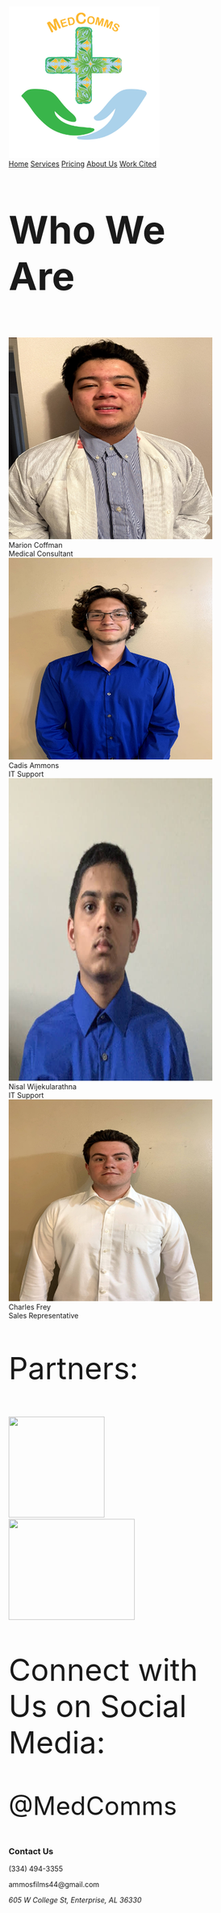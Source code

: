 <head> 
<title>MedComms</title>
<meta charset="utf-8">
<meta name="viewport" content="width=device-width, initial-scale=1">
<style>
* {
  box-sizing: border-box;
  
}

body {
  margin: 0;

}

p {
  font-size: 18px;
}

/* Style the header */
.header {
  background-color: white;
  padding: 20px;
  text-align: center;
}

/* Style the top navigation bar */
.topnav {
  overflow: hidden;
  background-color: #333;
}

/* Style the topnav links */
.topnav a {
  float: left;
  color: #f2f2f2;
  text-align: center;
  padding: 14px 16px;
  text-decoration: none;
  display: block;
}

/* Change color on hover */
.topnav a:hover {
  background-color: #4CAF50;
  color: black;
}

/* Create three equal columns that floats next to each other */
.column {
  float: left;
  width: 25%;
  padding: 20px;
}
/* Create three equal columns that floats next to each other */
.column2 {
  float: left;
  width: 33.33%;
  padding: 20px;
}

/* Clear floats after the columns */
.row:after {
  content: "";
  display: table;
  clear: both;
}

.footer {
  background-color: #f1f1f1;
  padding: 10px;
  text-align: center;
}

.button {
  background-color: #4CAF50;
  float: center;
  display: inline-block;
  border: none;
  color: white;
  padding: 15px 32px;
  text-align: center;
  text-decoration: none;
  font-size: 20px;
  margin: 4px 2px;
  margin-left: 50;
  cursor: pointer;
}

div.gallery {
  margin: 5px;
  border: 1px solid #ccc;
  float: left;
  position: relative;
  width: 180px;
}

div.gallery:hover {
  border: 1px solid #777;
}

div.gallery img {
  width: 100%;
  height: auto;
}

div.desc {
  padding: 15px;
  text-align: center;
}

</style>
</head>
<body>

<div class="header">
<img src="Logo.png" width="300" padding="200" float="center">
</div>

<div class="topnav">
  <a class="active" href="https://cadisharkboy.github.io/MedComms/">Home</a>
  <a href="https://cadisharkboy.github.io/MedComms/services.html">Services</a>
  <a href="https://cadisharkboy.github.io/MedComms/prices.html">Pricing</a>
  <a href="https://cadisharkboy.github.io/MedComms/about.html">About Us</a>
  <a href="https://cadisharkboy.github.io/MedComms/work-cited.html">Work Cited</a>
</div>

<div class="header">
  
<p style=" font-size: 76px"><b> Who We Are</b></p>

<div class="row">

<div class="column">
<div class="gallery">
  <a target="_blank">
    <img src="IMG_6254.jpg" alt="Person" width="600" height="400">
  </a>
  <div class="desc">Marion Coffman</div>
  <div class="desc">Medical Consultant</div>
</div>
</div>

<div class="column">
<div class="gallery">
  <a target="_blank">
    <img src="IMG_6253.jpg" alt="Person" width="600" height="400">
  </a>
  <div class="desc">Cadis Ammons</div>
  <div class="desc">IT Support</div>
</div>
</div>

<div class="column">
<div class="gallery">
  <a target="_blank">
    <img src="IMG_6255.jpg" alt="Person" width="600" height="600">
  </a>
  <div class="desc">Nisal Wijekularathna</div>
  <div class="desc">IT Support</div>
</div>
</div>

<div class="column">
<div class="gallery">
  <a target="_blank">
    <img src="IMG_6257.jpg" alt="Person" width="600" height="400">
  </a>
  <div class="desc">Charles Frey</div>
  <div class="desc">Sales Representative</div>
</div>
</div>

</div>

  <p style=" font-size: 60px" class="center">Partners:</p> 
  <img src="https://upload.wikimedia.org/wikipedia/commons/f/fa/Apple_logo_black.svg" width="190" height="200" class="center">
    
  <img src="https://upload.wikimedia.org/wikipedia/sco/thumb/2/21/Nvidia_logo.svg/1280px-Nvidia_logo.svg.png" width="250" height="200" class="center"> 
          

  <p style=" font-size: 60px"> Connect with Us on Social Media: </p> 
  <p style=" font-size: 50px">@MedComms</p>

<div class="footer">
 <div class="row">
   <h3> Contact Us</h3>
  <div class="column2">
   <p> (334) 494-3355 </p> 
  </div>
  <div class="column2">
   <p> ammosfilms44@gmail.com </p>
  </div>
  <div class="column2">
   <address>605 W College St, Enterprise, AL 36330</address>
  </div>
 </div>
</div>

